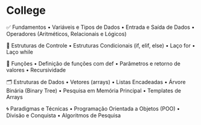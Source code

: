# College
 ✅ Fundamentos
	•	Variáveis e Tipos de Dados
	•	Entrada e Saída de Dados
	•	Operadores (Aritméticos, Relacionais e Lógicos)

🔄 Estruturas de Controle
	•	Estruturas Condicionais (if, elif, else)
	•	Laço for
	•	Laço while

🧩 Funções
	•	Definição de funções com def
	•	Parâmetros e retorno de valores
	•	Recursividade

🗂️ Estruturas de Dados
	•	Vetores (arrays)
	•	Listas Encadeadas
	•	Árvore Binária (Binary Tree)
	•	Pesquisa em Memória Principal
	•	Templates de Arrays

🌀 Paradigmas e Técnicas
	•	Programação Orientada a Objetos (POO)
	•	Divisão e Conquista
	•	Algoritmos de Pesquisa


